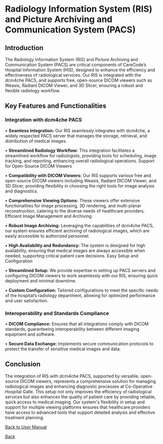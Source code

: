 # Radiology Information System (RIS) and Picture Archiving and Communication System (PACS)

## Introduction

The Radiology Information System (RIS) and Picture Archiving and Communication System (PACS) are critical components of CareCode’s Hospital Information System (HIS), designed to enhance the efficiency and effectiveness of radiological services. Our RIS is integrated with the dcm4che PACS, and supports free, open-source DICOM viewers such as Weasis, Radiant DICOM Viewer, and 3D Slicer, ensuring a robust and flexible radiology workflow.

## Key Features and Functionalities

### Integration with dcm4che PACS
•	**Seamless Integration:** Our RIS seamlessly integrates with dcm4che, a widely respected PACS server that manages the storage, retrieval, and distribution of medical images.

•	**Streamlined Radiology Workflow:** This integration facilitates a streamlined workflow for radiologists, providing tools for scheduling, image tracking, and reporting, enhancing overall radiological operations.
Support for Open-Source DICOM Viewers

•	**Compatibility with DICOM Viewers:** Our RIS supports various free and open-source DICOM viewers including Weasis, Radiant DICOM Viewer, and 3D Slicer, providing flexibility in choosing the right tools for image analysis and diagnostics.

•	**Comprehensive Viewing Options:** These viewers offer extensive functionalities for image processing, 3D rendering, and multi-planar reconstruction, catering to the diverse needs of healthcare providers.
Efficient Image Management and Archiving

•	**Robust Image Archiving:** Leveraging the capabilities of dcm4che PACS, our system ensures efficient archiving of radiological images, which are easily accessible to authorized personnel.

•	**High Availability and Redundancy:** The system is designed for high availability, ensuring that medical images are always accessible when needed, supporting critical patient care decisions.
Easy Setup and Configuration

•	**Streamlined Setup:** We provide expertise in setting up PACS servers and configuring DICOM viewers to work seamlessly with our RIS, ensuring quick deployment and minimal downtime.

•	**Custom Configuration:** Tailored configurations to meet the specific needs of the hospital’s radiology department, allowing for optimized performance and user satisfaction.

### Interoperability and Standards Compliance

•	**DICOM Compliance:** Ensures that all integrations comply with DICOM standards, guaranteeing interoperability between different imaging equipment and software.

•	**Secure Data Exchange:** Implements secure communication protocols to protect the transfer of sensitive medical images and data.

## Conclusion

The integration of RIS with dcm4che PACS, supported by versatile, open-source DICOM viewers, represents a comprehensive solution for managing radiological images and enhancing diagnostic processes at Co-Operative Hospital Galle. This setup not only improves the efficiency of radiological services but also enhances the quality of patient care by providing reliable, quick access to medical imaging. Our system's flexibility in setup and support for multiple viewing platforms ensures that healthcare providers have access to advanced tools that support detailed analysis and effective treatment planning.

[Back to User Manual](https://github.com/hmislk/hmis/wiki/User-Manual)

[Back](https://github.com/hmislk/hmis/wiki)
